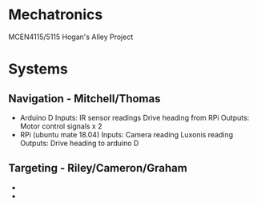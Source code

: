 # Mechatronics
MCEN4115/5115 Hogan's Alley Project

# Systems
## Navigation - Mitchell/Thomas
- Arduino D
    Inputs: 
      IR sensor readings
      Drive heading from RPi
    Outputs:
      Motor control signals x 2
- RPi (ubuntu mate 18.04)
    Inputs:
      Camera reading
      Luxonis reading
    Outputs:
      Drive heading to arduino D
## Targeting - Riley/Cameron/Graham
-
-

